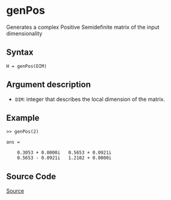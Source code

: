 # genPos
Generates a complex Positive Semidefinite matrix of the input dimensionality

## Syntax
``H = genPos(DIM)``

## Argument description
- ``DIM``: integer that describes the local dimension of the matrix.

## Example
    >> genPos(2)
    
    ans =

        0.3053 + 0.0000i   0.5653 + 0.0921i
        0.5653 - 0.0921i   1.2102 + 0.0000i

## Source Code
[Source](https://github.com/ankith-mohan/SEP/blob/main/helpers/genPos.m)

